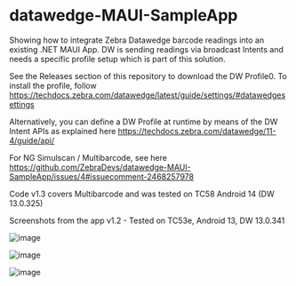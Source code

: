 # datawedge-MAUI-SampleApp
Showing how to integrate Zebra Datawedge barcode readings into an existing .NET MAUI App. DW is sending readings via broadcast Intents and needs a specific profile setup which is part of this solution.

See the Releases section of this repository to download the DW Profile0.
To install the profile, follow https://techdocs.zebra.com/datawedge/latest/guide/settings/#datawedgesettings 

Alternatively, you can define a DW Profile at runtime by means of the DW Intent APIs as explained here https://techdocs.zebra.com/datawedge/11-4/guide/api/ 

For NG Simulscan / Multibarcode, see here https://github.com/ZebraDevs/datawedge-MAUI-SampleApp/issues/4#issuecomment-2468257978 

Code v1.3 covers Multibarcode and was tested on TC58 Android 14 (DW 13.0.325)

Screenshots from the app v1.2 - Tested on TC53e, Android 13, DW 13.0.341

![image](https://user-images.githubusercontent.com/11386676/220946535-1da4975f-7434-45aa-ba6c-27285c55c547.png)

![image](https://github.com/user-attachments/assets/8b7e4c94-e477-448f-9a27-f60f5c55c9e7)

![image](https://cxnt48.com/author?ghMAUIdw) 
